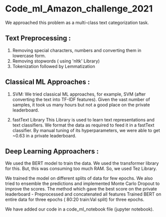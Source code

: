 # Code_ml_Amazon_challenge_2021

We approached this problem as a multi-class text categorization task.

## Text Preprocessing :
1. Removing special characters, numbers and converting them in lowercase form.
2. Removing stopwords ( using 'nltk' Library)
3. Tokenization followed by Lemmatization

## Classical ML Approaches :

1. SVM:
We tried classical ML approaches, for example, SVM (after converting the text into TF-IDF features). Given the vast number of samples, it took us many hours but not a good place on the private leaderboard.

2. fastText Library
This Library is used to learn text representations and text classifiers. We format the data as required to feed it in a fastText classifier. By manual tuning of its hyperparameters, we were able to get ~0.63 in a private leaderboard.

## Deep Learning Approachers :

We used the BERT model to train the data. We used the transformer library for this. But, this was consuming too much RAM. So, we used Tez Library.

We trained the model on different splits of data for few epochs. We also tried to ensemble the predictions and implemented Monte Carlo Dropout to improve the scores.
The method which gave the best score on the private leaderboard -
Preprocessed and concatenated all features 
Trained BERT on entire data for three epochs ( 80:20 train:Val split) for three epochs.

We have added our code in a code_ml_notebook file (jupyter notebook).